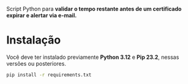 Script Python para **validar o tempo restante antes de um certificado expirar e alertar via e-mail.**

# Instalação

Você deve ter instalado previamente **Python 3.12** e **Pip 23.2**, nessas versões ou posteriores.

```bash
pip install -r requirements.txt
```
